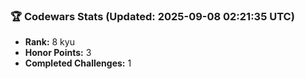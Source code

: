 ### 🏆 Codewars Stats (Updated: 2025-09-08 02:21:35 UTC)

- **Rank:** 8 kyu
- **Honor Points:** 3
- **Completed Challenges:** 1
